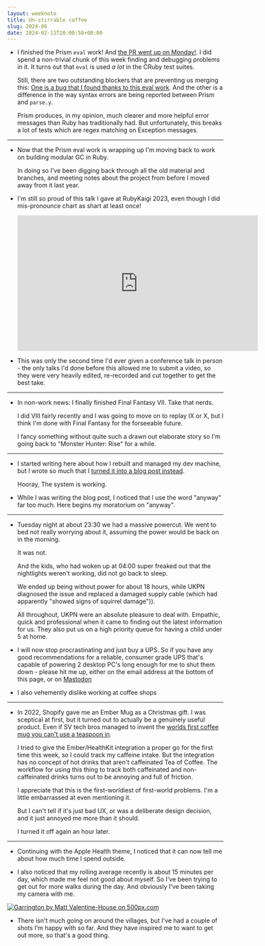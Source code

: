 ```yaml
---
layout: weeknote
title: Un-stirrable coffee
slug: 2024-06
date: 2024-02-11T20:00:58+00:00
---
```


- I finished the Prism `eval` work! And [the PR went up on
  Monday!](https://github.com/ruby/ruby/pull/9835). I did spend a non-trivial
  chunk of this week finding and debugging problems in it. It turns out that
  `eval` is used *a lot* in the CRuby test suites.

  Still, there are two outstanding blockers that are preventing us merging
  this: [One is a bug that I found thanks to this eval
  work](https://github.com/ruby/prism/issues/2388). And the other is a difference
  in the way syntax errors are being reported between Prism and `parse.y`. 

  Prism produces, in my opinion, much clearer and more helpful error messages 
  than Ruby has traditionally had. But unfortunately, this breaks a lot of tests 
  which are regex matching on Exception messages.  

<hr />

- Now that the Prism eval work is wrapping up I'm moving back to work on
  building modular GC in Ruby.

  In doing so I've been digging back through all the old material and branches,
  and meeting notes about the project from before I moved away from it last
  year.

- I'm still so proud of this talk I gave at RubyKaigi 2023, even though I did
  mis-pronounce chart as shart at least once!

  <iframe width="560" height="315"
    src="https://www.youtube.com/embed/chhNDhyPbyc?si=waQPNpwZv_2D3ElK"
    title="YouTube video player" frameborder="0" 
    allow="accelerometer; autoplay; clipboard-write; encrypted-media; gyroscope; picture-in-picture; web-share"
    allowfullscreen>
  </iframe>

- This was only the second time I'd ever given a conference talk in person -
  the only talks I'd done before this allowed me to submit a video, so they
  were very heavily edited, re-recorded and cut together to get the best take.

<hr />

- In non-work news: I finally finished Final Fantasy VII. Take that nerds.

  I did VIII fairly recently and I was going to move on to replay IX or X, 
  but I think I'm done with Final Fantasy for the forseeable future.
 
  I fancy something without quite such a drawn out elaborate story so I'm
  going back to "Monster Hunter: Rise" for a while.

<hr />

- I started writing here about how I rebuilt and managed my dev machine, but I
  wrote so much that I [turned it into a blog post
  instead](/2024/02/06/managing-dotfiles-with-mitamae/).

  Hooray, The system is working.

- While I was writing the blog post, I noticed that I use the word "anyway" far
  too much. Here begins my moratorium on "anyway".

<hr />

- Tuesday night at about 23:30 we had a massive powercut. We went to bed not
  really worrying about it, assuming the power would be back on in the morning.
  
  It was not.

  And the kids, who had woken up at 04:00 super freaked out that the
  nightlights weren't working, did not go back to sleep.

  We ended up being without power for about 18 hours, while UKPN diagnosed the
  issue and replaced a damaged supply cable (which had apparently "showed signs
  of squirrel damage")).

  All throughout, UKPN were an absolute pleasure to deal with. Empathic, quick
  and professional when it came to finding out the latest information for us.
  They also put us on a high priority queue for having a child under 5 at home.

- I will now stop procrastinating and just buy a UPS. So if you have any good
  recommendations for a reliable, consumer grade UPS that's capable of powering
  2 desktop PC's long enough for me to shut them down - please hit
  me up, either on the email address at the bottom of this page, or on
  [Mastodon](https://ruby.social/@eightbitraptor)

- I also vehemently dislike working at coffee shops

<hr />

- In 2022, Shopify gave me an Ember Mug as a Christmas gift. I was sceptical
  at first, but it turned out to actually be a genuinely useful product. Even
  if SV tech bros managed to invent the [worlds first coffee mug you can't use
  a teaspoon
  in](https://support.ember.com/hc/en-us/articles/115002624452-Ember-Mug-Care-and-Maintenance).

  I tried to give the Ember/HealthKit integration a proper go for the first time this week, so I
  could track my caffeine intake. But the integration has no concept of hot
  drinks that aren't caffeinated Tea of Coffee. The workflow for using this
  thing to track both caffeinated and non-caffeinated drinks turns out to be
  annoying and full of friction.

  I appreciate that this is the first-worldiest of first-world problems. I'm a
  little embarrassed at even mentioning it. 

  But I can't tell if it's just bad UX, or was a deliberate design decision,
  and it just annoyed me more than it should.

  I turned it off again an hour later.

<hr />

- Continuing with the Apple Health theme, I noticed that it can now tell me
  about how much time I spend outside.

- I also noticed that my rolling average recently is about 15 minutes per day,
  which made me feel not good about myself. So I've been trying to get out for
  more walks during the day. And obviously I've been taking my camera with me.

<a href='https://500px.com/photo/1085251453/garrington-by-matt-valentine-house' alt='Garrington by Matt Valentine-House on 500px.com'>
  <img src='https://drscdn.500px.org/photo/1085251453/q%3D80_m%3D600/v2?sig=ed0cc218fa19b70376a6ea5f94e2db102ceab17a8d04009683c3878928f54084' alt='Garrington by Matt Valentine-House on 500px.com' />
</a>

- There isn't much going on around the villages, but I've had a couple of shots
  I'm happy with so far. And they have inspired me to want to get out more, so
  that's a good thing.
